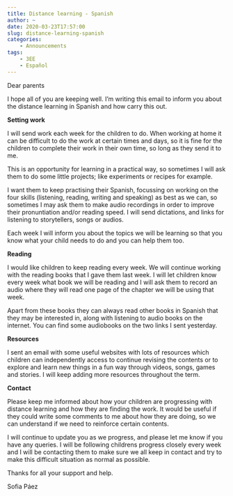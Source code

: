 ```yaml
---
title: Distance learning - Spanish
author: ~
date: 2020-03-23T17:57:00
slug: distance-learning-spanish
categories:
    - Announcements
tags:
    - 3EE
    - Español
---
```


Dear parents

I hope all of you are keeping well. I’m writing this email to inform you about the distance learning in Spanish and how carry this out.

**Setting work**

I will send work each week for the children to do. When working at home it can be difficult to do the work at certain times and days,  so it is fine for the children to complete their work in their own time, so long as they send it to me. 

This is an opportunity for learning in a practical way, so sometimes I will ask them to do some little projects; like experiments or recipes for example.

I want them to keep practising their Spanish, focussing on working on the four skills (listening, reading, writing and speaking) as best as we can, so sometimes I may ask them to make audio recordings in order to improve their pronuntiation and/or reading speed. I will send dictations, and links for listening to storytellers, songs or audios.

Each week I will inform you about the topics we will be learning so that you know what your child needs to do and you can help them too.

**Reading**

I would like children to keep reading every week. We will continue working with the reading books that I gave them last week. I will let children know every week what book we will be reading and I will ask them to record an audio where they will read one page of the chapter we will be using that week.

Apart from these books they can always read other books in Spanish that they may be interested in, along with listening to audio books on the internet. You can find some audiobooks on the two links I sent yesterday.

**Resources**

I sent an email with some useful websites with lots of resources which children can independently access to continue revising the contents or to explore and learn new things in a fun way through videos, songs, games and stories. I will keep adding more resources throughout the term.

**Contact**

Please keep me informed about how your children are progressing with distance learning and how they are finding the work. It would be useful if they could write some comments to me about how they are doing, so we can understand if we need to reinforce certain contents.

I will continue to update you as we progress, and please let me know if you have any queries. I will be following childrens progress closely every week and I will be contacting them to make sure we all keep in contact and try to make this difficult situation as normal as possible.

Thanks for all your support and help.

Sofia Páez

